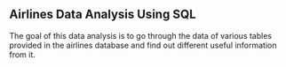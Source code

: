 ## Airlines Data Analysis Using SQL

The goal of this data analysis is to go through the data of various tables provided in the airlines database and find out different useful information from it.
